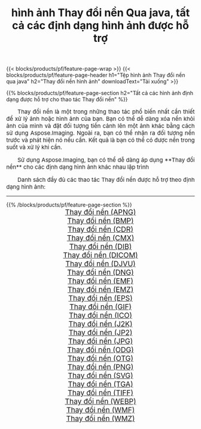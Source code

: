 ﻿---
title: hình ảnh Thay đổi nền Qua java, tất cả các định dạng hình ảnh được hỗ trợ 
weight: 3920
url: /vi/java/change-background 
lang: vi
langdirlevel: 2
locales: zh-hans,ja,it,ru,de,es,fr,nl,id,lt,pl,pt,vi,tr,ko,zh-hant,ar,hi,th,sv,cs,uk,he
description: Sử dụng Aspose.Imaging, bạn có thể dễ dàng Thay đổi nền hình ảnh qua java
---

{{< blocks/products/pf/feature-page-wrap >}}
{{< blocks/products/pf/feature-page-header h1="Tệp hình ảnh Thay đổi nền qua java" h2="Thay đổi nền hình ảnh" downloadText="Tải xuống" >}}


{{% blocks/products/pf/feature-page-section  h2="Tất cả các hình ảnh định dạng được hỗ trợ cho thao tác Thay đổi nền" %}}
<p align="justify" style="text-indent:2em;font-size:15px;">
Thay đổi nền là một trong những thao tác phổ biến nhất cần thiết để xử lý ảnh hoặc hình ảnh của bạn. Bạn có thể dễ dàng xóa nền khỏi ảnh của mình và đặt đối tượng tiền cảnh lên một ảnh khác bằng cách sử dụng Aspose.Imaging. Ngoài ra, bạn có thể nhận ra đối tượng nền trước và phát hiện nó nếu cần. Kết quả là bạn có thể có được nền trong suốt và xử lý khi cần.
</p>
<p align="justify" style="text-indent:2em;font-size:15px;">
Sử dụng Aspose.Imaging, bạn có thể dễ dàng áp dụng **Thay đổi nền** cho các định dạng hình ảnh khác nhau lập trình
</p>
<p align="justify" style="text-indent:2em;font-size:15px;">
Danh sách đầy đủ các thao tác Thay đổi nền được hỗ trợ theo định dạng hình ảnh:
</p>
<hr/>
{{% /blocks/products/pf/feature-page-section %}}
<div class="container-fluid productfamilypage bg-gray">
    <div class="convertypes bg-gray agp-content section">
        <div class="container">
		<div class="row other-converters" style="gap: 10px;font-size: 19px;text-align:center;">
		    <div class='col-md-2 other-converter remove-lp remove-rp'><a href="/imaging/vi/java/change-background/apng" style="padding:15px;">Thay đổi nền (APNG)</a></div><div class='col-md-2 other-converter remove-lp remove-rp'><a href="/imaging/vi/java/change-background/bmp" style="padding:15px;">Thay đổi nền (BMP)</a></div><div class='col-md-2 other-converter remove-lp remove-rp'><a href="/imaging/vi/java/change-background/cdr" style="padding:15px;">Thay đổi nền (CDR)</a></div><div class='col-md-2 other-converter remove-lp remove-rp'><a href="/imaging/vi/java/change-background/cmx" style="padding:15px;">Thay đổi nền (CMX)</a></div><div class='col-md-2 other-converter remove-lp remove-rp'><a href="/imaging/vi/java/change-background/dib" style="padding:15px;">Thay đổi nền (DIB)</a></div><div class='col-md-2 other-converter remove-lp remove-rp'><a href="/imaging/vi/java/change-background/dicom" style="padding:15px;">Thay đổi nền (DICOM)</a></div><div class='col-md-2 other-converter remove-lp remove-rp'><a href="/imaging/vi/java/change-background/djvu" style="padding:15px;">Thay đổi nền (DJVU)</a></div><div class='col-md-2 other-converter remove-lp remove-rp'><a href="/imaging/vi/java/change-background/dng" style="padding:15px;">Thay đổi nền (DNG)</a></div><div class='col-md-2 other-converter remove-lp remove-rp'><a href="/imaging/vi/java/change-background/emf" style="padding:15px;">Thay đổi nền (EMF)</a></div><div class='col-md-2 other-converter remove-lp remove-rp'><a href="/imaging/vi/java/change-background/emz" style="padding:15px;">Thay đổi nền (EMZ)</a></div><div class='col-md-2 other-converter remove-lp remove-rp'><a href="/imaging/vi/java/change-background/eps" style="padding:15px;">Thay đổi nền (EPS)</a></div><div class='col-md-2 other-converter remove-lp remove-rp'><a href="/imaging/vi/java/change-background/gif" style="padding:15px;">Thay đổi nền (GIF)</a></div><div class='col-md-2 other-converter remove-lp remove-rp'><a href="/imaging/vi/java/change-background/ico" style="padding:15px;">Thay đổi nền (ICO)</a></div><div class='col-md-2 other-converter remove-lp remove-rp'><a href="/imaging/vi/java/change-background/j2k" style="padding:15px;">Thay đổi nền (J2K)</a></div><div class='col-md-2 other-converter remove-lp remove-rp'><a href="/imaging/vi/java/change-background/jp2" style="padding:15px;">Thay đổi nền (JP2)</a></div><div class='col-md-2 other-converter remove-lp remove-rp'><a href="/imaging/vi/java/change-background/jpg" style="padding:15px;">Thay đổi nền (JPG)</a></div><div class='col-md-2 other-converter remove-lp remove-rp'><a href="/imaging/vi/java/change-background/odg" style="padding:15px;">Thay đổi nền (ODG)</a></div><div class='col-md-2 other-converter remove-lp remove-rp'><a href="/imaging/vi/java/change-background/otg" style="padding:15px;">Thay đổi nền (OTG)</a></div><div class='col-md-2 other-converter remove-lp remove-rp'><a href="/imaging/vi/java/change-background/png" style="padding:15px;">Thay đổi nền (PNG)</a></div><div class='col-md-2 other-converter remove-lp remove-rp'><a href="/imaging/vi/java/change-background/svg" style="padding:15px;">Thay đổi nền (SVG)</a></div><div class='col-md-2 other-converter remove-lp remove-rp'><a href="/imaging/vi/java/change-background/tga" style="padding:15px;">Thay đổi nền (TGA)</a></div><div class='col-md-2 other-converter remove-lp remove-rp'><a href="/imaging/vi/java/change-background/tiff" style="padding:15px;">Thay đổi nền (TIFF)</a></div><div class='col-md-2 other-converter remove-lp remove-rp'><a href="/imaging/vi/java/change-background/webp" style="padding:15px;">Thay đổi nền (WEBP)</a></div><div class='col-md-2 other-converter remove-lp remove-rp'><a href="/imaging/vi/java/change-background/wmf" style="padding:15px;">Thay đổi nền (WMF)</a></div><div class='col-md-2 other-converter remove-lp remove-rp'><a href="/imaging/vi/java/change-background/wmz" style="padding:15px;">Thay đổi nền (WMZ)</a></div>
                </div>
        </div>
    </div>
</div>
<br/>
